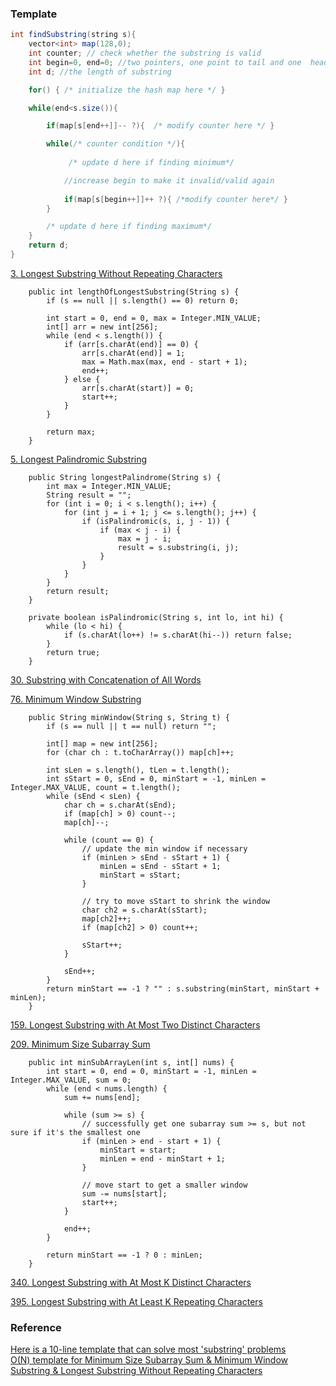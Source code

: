 
### Template
```Java
int findSubstring(string s){
    vector<int> map(128,0);
    int counter; // check whether the substring is valid
    int begin=0, end=0; //two pointers, one point to tail and one  head
    int d; //the length of substring

    for() { /* initialize the hash map here */ }

    while(end<s.size()){

        if(map[s[end++]]-- ?){  /* modify counter here */ }

        while(/* counter condition */){ 
             
             /* update d here if finding minimum*/

            //increase begin to make it invalid/valid again
            
            if(map[s[begin++]]++ ?){ /*modify counter here*/ }
        }  

        /* update d here if finding maximum*/
    }
    return d;
}
```

[3. Longest Substring Without Repeating Characters](https://leetcode.com/problems/longest-substring-without-repeating-characters/)  
```
    public int lengthOfLongestSubstring(String s) {
        if (s == null || s.length() == 0) return 0;
        
        int start = 0, end = 0, max = Integer.MIN_VALUE;
        int[] arr = new int[256];
        while (end < s.length()) {
            if (arr[s.charAt(end)] == 0) {
                arr[s.charAt(end)] = 1;
                max = Math.max(max, end - start + 1);
                end++;
            } else {
                arr[s.charAt(start)] = 0;
                start++;
            }
        }
        
        return max;
    }
```

[5. Longest Palindromic Substring](https://leetcode.com/problems/longest-palindromic-substring/)  
```
    public String longestPalindrome(String s) {
        int max = Integer.MIN_VALUE;
        String result = "";
        for (int i = 0; i < s.length(); i++) {
            for (int j = i + 1; j <= s.length(); j++) {
                if (isPalindromic(s, i, j - 1)) {
                    if (max < j - i) {
                        max = j - i;
                        result = s.substring(i, j);
                    }
                }
            }
        }
        return result;
    }
    
    private boolean isPalindromic(String s, int lo, int hi) {
        while (lo < hi) {
            if (s.charAt(lo++) != s.charAt(hi--)) return false;
        }
        return true;
    }
```

[30. Substring with Concatenation of All Words](https://leetcode.com/problems/substring-with-concatenation-of-all-words/)  

[76. Minimum Window Substring](https://leetcode.com/problems/minimum-window-substring/)  
```
    public String minWindow(String s, String t) {
        if (s == null || t == null) return "";
        
        int[] map = new int[256];
        for (char ch : t.toCharArray()) map[ch]++;
        
        int sLen = s.length(), tLen = t.length();
        int sStart = 0, sEnd = 0, minStart = -1, minLen = Integer.MAX_VALUE, count = t.length();
        while (sEnd < sLen) {
            char ch = s.charAt(sEnd);
            if (map[ch] > 0) count--;
            map[ch]--;
            
            while (count == 0) {
                // update the min window if necessary
                if (minLen > sEnd - sStart + 1) {
                    minLen = sEnd - sStart + 1;
                    minStart = sStart;
                }
                
                // try to move sStart to shrink the window
                char ch2 = s.charAt(sStart);
                map[ch2]++;
                if (map[ch2] > 0) count++;
                
                sStart++;
            }
            
            sEnd++;
        }
        return minStart == -1 ? "" : s.substring(minStart, minStart + minLen);
    }
```

[159. Longest Substring with At Most Two Distinct Characters](https://leetcode.com/problems/longest-substring-with-at-most-two-distinct-characters/)  

[209. Minimum Size Subarray Sum](https://leetcode.com/problems/minimum-size-subarray-sum/)
```
    public int minSubArrayLen(int s, int[] nums) {
        int start = 0, end = 0, minStart = -1, minLen = Integer.MAX_VALUE, sum = 0;
        while (end < nums.length) {
            sum += nums[end];
            
            while (sum >= s) {
                // successfully get one subarray sum >= s, but not sure if it's the smallest one
                if (minLen > end - start + 1) {
                    minStart = start;
                    minLen = end - minStart + 1;
                }
                
                // move start to get a smaller window
                sum -= nums[start];
                start++;
            }
            
            end++;
        }
        
        return minStart == -1 ? 0 : minLen;
    }
```

[340. Longest Substring with At Most K Distinct Characters](https://leetcode.com/problems/longest-substring-with-at-most-k-distinct-characters/)  

[395. Longest Substring with At Least K Repeating Characters](https://leetcode.com/problems/longest-substring-with-at-least-k-repeating-characters/)  


### Reference
[Here is a 10-line template that can solve most 'substring' problems](https://discuss.leetcode.com/topic/30941/here-is-a-10-line-template-that-can-solve-most-substring-problems)  
[O(N)  template for Minimum Size Subarray Sum & Minimum Window Substring & Longest Substring Without Repeating Characters
](https://leetcode.com/problems/minimum-size-subarray-sum/discuss/59110/O(N)-template-for-Minimum-Size-Subarray-Sum-and-Minimum-Window-Substring-and-Longest-Substring-Without-Repeating-Characters)  


